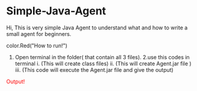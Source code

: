 # Simple-Java-Agent
Hi,
This is very simple Java Agent  to understand what and how to write a small agent for beginners.

color.Red("How to run!")
1. Open terminal in the folder( that contain all 3 files).
2.use this codes in terminal
  i. (This will create class files)
  ii. (This will create Agent.jar file )
  iii. (This code will execute the Agent.jar file and give the output)
  
<font color="red">Output!</font>


